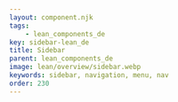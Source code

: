 ```yaml
---
layout: component.njk
tags: 
    - lean_components_de
key: sidebar-lean_de
title: Sidebar
parent: lean_components_de
image: lean/overview/sidebar.webp
keywords: sidebar, navigation, menu, nav
order: 230
---
```

